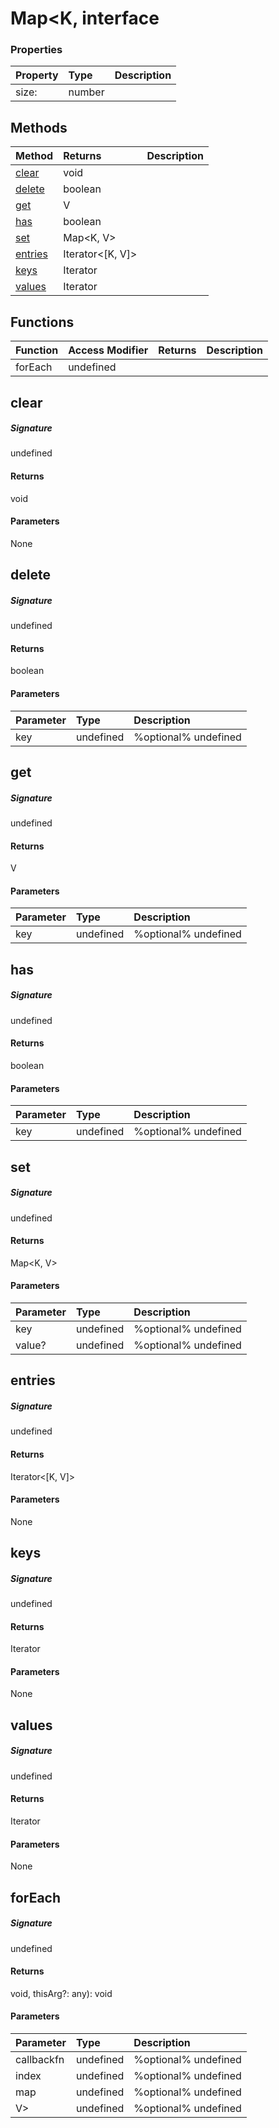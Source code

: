 # Map<K, interface





### Properties

| Property	   | Type	| Description|
|:-------------|:-------|:-----------|
|size:      | number |  |




## Methods

| Method	   |  Returns	| Description|
|:-------------|:-------|:-----------|
|[clear](#clear)      |  void |  |
|[delete](#delete)      |  boolean |  |
|[get](#get)      |  V |  |
|[has](#has)      |  boolean |  |
|[set](#set)      |  Map<K, V> |  |
|[entries](#entries)      |  Iterator<[K, V]> |  |
|[keys](#keys)      |  Iterator<K> |  |
|[values](#values)      |  Iterator<V> |  |



## Functions

| Function	   | Access Modifier | Returns	| Description|
|:-------------|:----|:-------|:-----------|
|forEach      | undefined |  |  |



## clear



##### Signature
undefined

#### Returns
 void

#### Parameters
None


## delete



##### Signature
undefined

#### Returns
 boolean

#### Parameters


| Parameter	   | Type    | Description |
|:-------------|:---------------|:------------|
| key     | undefined | %optional% undefined |


## get



##### Signature
undefined

#### Returns
 V

#### Parameters


| Parameter	   | Type    | Description |
|:-------------|:---------------|:------------|
| key     | undefined | %optional% undefined |


## has



##### Signature
undefined

#### Returns
 boolean

#### Parameters


| Parameter	   | Type    | Description |
|:-------------|:---------------|:------------|
| key     | undefined | %optional% undefined |


## set



##### Signature
undefined

#### Returns
 Map<K, V>

#### Parameters


| Parameter	   | Type    | Description |
|:-------------|:---------------|:------------|
| key     | undefined | %optional% undefined |
| value?     | undefined | %optional% undefined |


## entries



##### Signature
undefined

#### Returns
 Iterator<[K, V]>

#### Parameters
None


## keys



##### Signature
undefined

#### Returns
 Iterator<K>

#### Parameters
None


## values



##### Signature
undefined

#### Returns
 Iterator<V>

#### Parameters
None


## forEach



##### Signature
undefined

#### Returns
void, thisArg?: any): void

#### Parameters


| Parameter	   | Type    | Description |
|:-------------|:---------------|:------------|
| callbackfn     | undefined | %optional% undefined |
| index     | undefined | %optional% undefined |
| map     | undefined | %optional% undefined |
| V>     | undefined | %optional% undefined |

